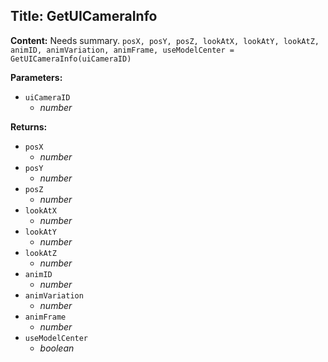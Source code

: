## Title: GetUICameraInfo

**Content:**
Needs summary.
`posX, posY, posZ, lookAtX, lookAtY, lookAtZ, animID, animVariation, animFrame, useModelCenter = GetUICameraInfo(uiCameraID)`

**Parameters:**
- `uiCameraID`
  - *number*

**Returns:**
- `posX`
  - *number*
- `posY`
  - *number*
- `posZ`
  - *number*
- `lookAtX`
  - *number*
- `lookAtY`
  - *number*
- `lookAtZ`
  - *number*
- `animID`
  - *number*
- `animVariation`
  - *number*
- `animFrame`
  - *number*
- `useModelCenter`
  - *boolean*